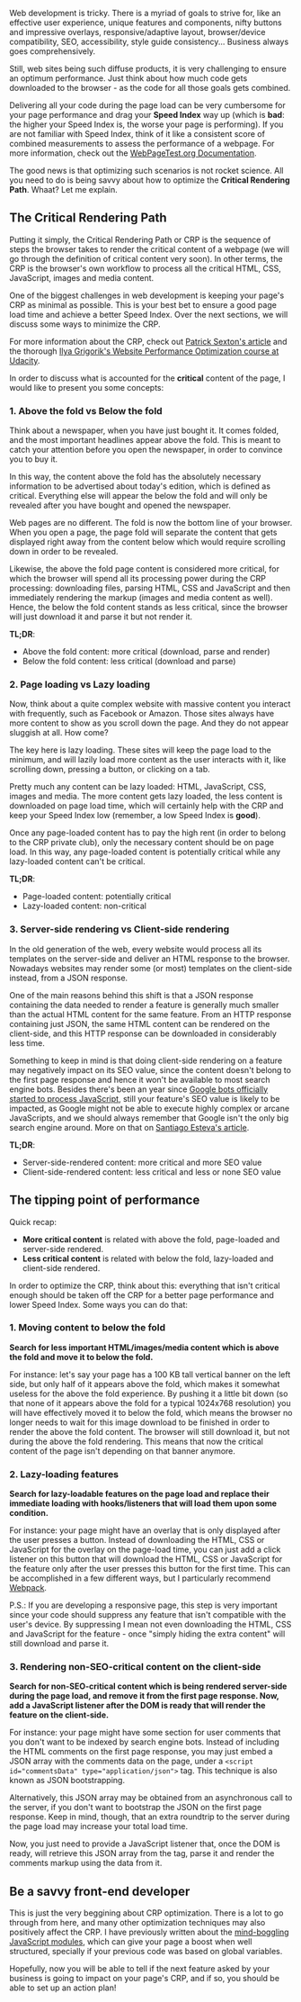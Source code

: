 Web development is tricky. There is a myriad of goals to strive for, like an effective user experience, unique features and components, nifty buttons and impressive overlays, responsive/adaptive layout, browser/device compatibility, SEO, accessibility, style guide consistency... Business always goes comprehensively. 

Still, web sites being such diffuse products, it is very challenging to ensure an optimum performance. Just think about how much code gets downloaded to the browser - as the code for all those goals gets combined. 

Delivering all your code during the page load can be very cumbersome for your page performance and drag your **Speed Index** way up (which is **bad**: the higher your Speed Index is, the worse your page is performing). If you are not familiar with Speed Index, think of it like a consistent score of combined measurements to assess the performance of a webpage. For more information, check out the [WebPageTest.org Documentation](https://sites.google.com/a/webpagetest.org/docs/using-webpagetest/metrics/speed-index).

The good news is that optimizing such scenarios is not rocket science. All you need to do is being savvy about how to optimize the **Critical Rendering Path**. Whaat? Let me explain.

## The Critical Rendering Path

Putting it simply, the Critical Rendering Path or CRP is the sequence of steps the browser takes to render the critical content of a webpage (we will go through the definition of critical content very soon). In other terms, the CRP is the browser's own workflow to process all the critical HTML, CSS, JavaScript, images and media content.

One of the biggest challenges in web development is keeping your page's CRP as minimal as possible. This is your best bet to ensure a good page load time and achieve a better Speed Index. Over the next sections, we will discuss some ways to minimize the CRP.

For more information about the CRP, check out [Patrick Sexton's article](https://www.feedthebot.com/pagespeed/critical-render-path.html) and the thorough [Ilya Grigorik's Website Performance Optimization course at Udacity](https://www.udacity.com/course/website-performance-optimization--ud884).

In order to discuss what is accounted for the **critical** content of the page, I would like to present you some concepts:

### 1. Above the fold vs Below the fold

Think about a newspaper, when you have just bought it. It comes folded, and the most important headlines appear above the fold. This is meant to catch your attention before you open the newspaper, in order to convince you to buy it. 

In this way, the content above the fold has the absolutely necessary information to be advertised about today's edition, which is defined as critical. Everything else will appear the below the fold and will only be revealed after you have bought and opened the newspaper.

Web pages are no different. The fold is now the bottom line of your browser. When you open a page, the page fold will separate the content that gets displayed right away from the content below which would require scrolling down in order to be revealed. 

Likewise, the above the fold page content is considered more critical, for which the browser will spend all its processing power during the CRP processing: downloading files, parsing HTML, CSS and JavaScript and then immediately rendering the markup (images and media content as well). Hence, the below the fold content stands as less critical, since the browser will just download it and parse it but not render it.

**TL;DR**:

  - Above the fold content: more critical (download, parse and render)
  - Below the fold content: less critical (download and parse)

### 2. Page loading vs Lazy loading

Now, think about a quite complex website with massive content you interact with frequently, such as Facebook or Amazon. Those sites always have more content to show as you scroll down the page. And they do not appear sluggish at all. How come?

The key here is lazy loading. These sites will keep the page load to the minimum, and will lazily load more content as the user interacts with it, like scrolling down, pressing a button, or clicking on a tab.

Pretty much any content can be lazy loaded: HTML, JavaScript, CSS, images and media. The more content gets lazy loaded, the less content is downloaded on page load time, which will certainly help with the CRP and keep your Speed Index low (remember, a low Speed Index is **good**).

Once any page-loaded content has to pay the high rent (in order to belong to the CRP private club), only the necessary content should be on page load. In this way, any page-loaded content is potentially critical while any lazy-loaded content can't be critical.

**TL;DR**:

  - Page-loaded content: potentially critical
  - Lazy-loaded content: non-critical

### 3. Server-side rendering vs Client-side rendering

In the old generation of the web, every website would process all its templates on the server-side and deliver an HTML response to the browser. Nowadays websites may render some (or most) templates on the client-side instead, from a JSON response.

One of the main reasons behind this shift is that a JSON response containing the data needed to render a feature is generally much smaller than the actual HTML content for the same feature. From an HTTP response containing just JSON, the same HTML content can be rendered on the client-side, and this HTTP response can be downloaded in considerably less time.

Something to keep in mind is that doing client-side rendering on a feature may negatively impact on its SEO value, since the content doesn't belong to the first page response and hence it won't be available to most search engine bots. Besides there's been an year since [Google bots officially started to process JavaScript](http://googlewebmastercentral.blogspot.com/2014/05/understanding-web-pages-better.html), still your feature's SEO value is likely to be impacted, as  Google might not be able to execute highly complex or arcane JavaScripts, and we should always remember that Google isn't the only big search engine around. More on that on [Santiago Esteva's article](http://ng-learn.org/2014/05/SEO-Google-crawl-JavaScript).

**TL;DR**:

  - Server-side-rendered content: more critical and more SEO value
  - Client-side-rendered content: less critical and less or none SEO value

## The tipping point of performance

Quick recap: 

- **More critical content** is related with above the fold, page-loaded and server-side rendered. 
- **Less critical content** is related with below the fold, lazy-loaded and client-side rendered. 

In order to optimize the CRP, think about this: everything that isn't critical enough should be taken off the CRP for a better page performance and lower Speed Index. Some ways you can do that:

### 1. Moving content to below the fold

**Search for less important HTML/images/media content which is above the fold and move it to below the fold.**

For instance: let's say your page has a 100 KB tall vertical banner on the left side, but only half of it appears above the fold, which makes it somewhat useless for the above the fold experience. By pushing it a little bit down (so that none of it appears above the fold for a typical 1024x768 resolution) you will have effectively moved it to below the fold, which means the browser no longer needs to wait for this image download to be finished in order to render the above the fold content. The browser will still download it, but not during the above the fold rendering. This means that now the critical content of the page isn't depending on that banner anymore.

### 2. Lazy-loading features

**Search for lazy-loadable features on the page load and replace their immediate loading with hooks/listeners that will load them upon some condition.**

For instance: your page might have an overlay that is only displayed after the user presses a button. Instead of downloading the HTML, CSS or JavaScript for the overlay on the page-load time, you can just add a click listener on this button that will download the HTML, CSS or JavaScript for the feature only after the user presses this button for the first time. This can be accomplished in a few different ways, but I particularly recommend [Webpack](http://webpack.github.io).

P.S.: If you are developing a responsive page, this step is very important since your code should suppress any feature that isn't compatible with the user's device. By suppressing I mean not even downloading the HTML, CSS and JavaScript for the feature - once "simply hiding the extra content" will still download and parse it.

### 3. Rendering non-SEO-critical content on the client-side

**Search for non-SEO-critical content which is being rendered server-side during the page load, and remove it from the first page response. Now, add a JavaScript listener after the DOM is ready that will render the feature on the client-side.**

For instance: your page might have some section for user comments that you don't want to be indexed by search engine bots. Instead of including the HTML comments on the first page response, you may just embed a JSON array with the comments data on the page, under a ```<script id="commentsData" type="application/json">``` tag. This technique is also known as JSON bootstrapping.

Alternatively, this JSON array may be obtained from an asynchronous call to the server, if you don't want to bootstrap the JSON on the first page response. Keep in mind, though, that an extra roundtrip to the server during the page load may increase your total load time.

Now, you just need to provide a JavaScript listener that, once the DOM is ready, will retrieve this JSON array from the tag, parse it and render the comments markup using the data from it.

## Be a savvy front-end developer

This is just the very beggining about CRP optimization. There is a lot to go through from here, and many other optimization techniques may also positively affect the CRP. I have previously written about the [mind-boggling JavaScript modules](https://www.airpair.com/javascript/posts/the-mind-boggling-universe-of-javascript-modules), which can give your page a boost when well structured, specially if your previous code was based on global variables.

Hopefully, now you will be able to tell if the next feature asked by your business is going to impact on your page's CRP, and if so, you should be able to set up an action plan!
